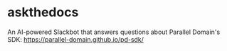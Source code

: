 # askthedocs

An AI-powered Slackbot that answers questions about Parallel Domain's SDK: https://parallel-domain.github.io/pd-sdk/
